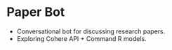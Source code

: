 # Paper Bot

- Conversational bot for discussing research papers.
- Exploring Cohere API + Command R models.
